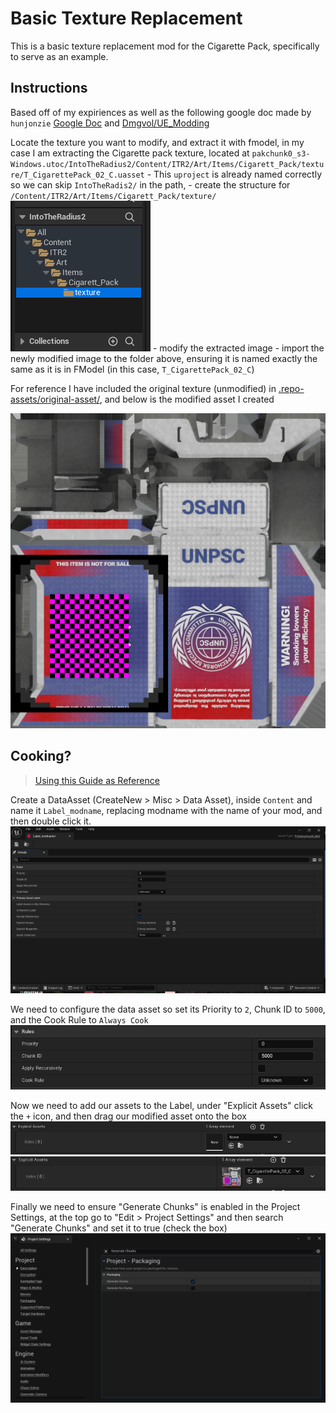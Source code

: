 # Basic Texture Replacement

This is a basic texture replacement mod for the Cigarette Pack, specifically to serve as an example.

## Instructions

Based off of my expiriences as well as the following google doc made by `hunjonzie` [Google Doc](https://docs.google.com/document/d/1nSW7Mef1O3LT_IcUiEuMmE0mQw9gL4IF6HEIOEdL_Ek/edit?tab=t.0) and [Dmgvol/UE_Modding](https://github.com/Dmgvol/UE_Modding)

Locate the texture you want to modify, and extract it with fmodel, in my case I am extracting the Cigarette pack texture, located at `pakchunk0_s3-Windows.utoc/IntoTheRadius2/Content/ITR2/Art/Items/Cigarett_Pack/texture/T_CigarettePack_02_C.uasset`
    - This `uproject` is already named correctly so we can skip `IntoTheRadis2/` in the path, 
    - create the structure for `/Content/ITR2/Art/Items/Cigarett_Pack/texture/`
    ![alt text](.repo-assets/example-structure-1.png)
    - modify the extracted image
    - import the newly modified image to the folder above, ensuring it is named exactly the same as it is in FModel (in this case, `T_CigarettePack_02_C`)

For reference I have included the original texture (unmodified) in [.repo-assets/original-asset/](.repo-assets/original-asset/), and below is the modified asset I created

![img](.repo-assets/modified-asset/T_CigarettePack_02_C.png)

## Cooking?

> [Using this Guide as Reference](https://github.com/Dmgvol/UE_Modding/blob/main/IntermediateModding/CookingContent.md#cooking-ue5)

Create a DataAsset (CreateNew > Misc > Data Asset), inside `Content` and name it `Label_modname`, replacing modname with the name of your mod, and then double click it.
![alt text](.repo-assets/example-data-asset-1.png)

We need to configure the data asset so set its Priority to `2`, Chunk ID to `5000`, and the Cook Rule to `Always Cook`
![alt text](.repo-assets/example-data-asset-2.png)

Now we need to add our assets to the Label, under "Explicit Assets" click the `+` icon, and then drag our modified asset onto the box
![alt text](.repo-assets/example-data-asset-3.png)
![alt text](.repo-assets/example-data-asset-4.png)

Finally we need to ensure "Generate Chunks" is enabled in the Project Settings, at the top go to "Edit > Project Settings" and then search "Generate Chunks" and set it to true (check the box)
![alt text](.repo-assets/example-project-settings-1.png)